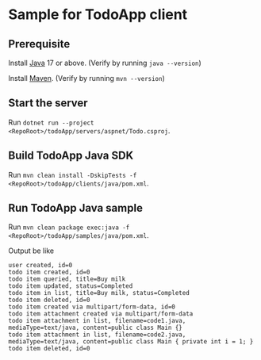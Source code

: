 # Sample for TodoApp client

## Prerequisite

Install [Java](https://docs.microsoft.com/java/openjdk/download) 17 or above. (Verify by running `java --version`)

Install [Maven](https://maven.apache.org/install.html). (Verify by running `mvn --version`)

## Start the server

Run `dotnet run --project <RepoRoot>/todoApp/servers/aspnet/Todo.csproj`.

## Build TodoApp Java SDK

Run `mvn clean install -DskipTests -f <RepoRoot>/todoApp/clients/java/pom.xml`.

## Run TodoApp Java sample

Run `mvn clean package exec:java -f <RepoRoot>/todoApp/samples/java/pom.xml`.

Output be like
```
user created, id=0
todo item created, id=0
todo item queried, title=Buy milk
todo item updated, status=Completed
todo item in list, title=Buy milk, status=Completed
todo item deleted, id=0
todo item created via multipart/form-data, id=0
todo item attachment created via multipart/form-data
todo item attachment in list, filename=code1.java, mediaType=text/java, content=public class Main {}
todo item attachment in list, filename=code2.java, mediaType=text/java, content=public class Main { private int i = 1; }
todo item deleted, id=0
```

